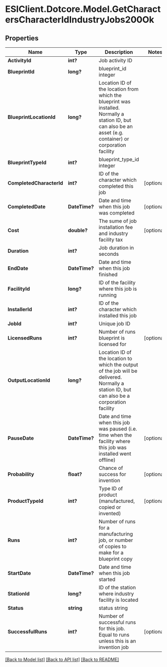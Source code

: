 # ESIClient.Dotcore.Model.GetCharactersCharacterIdIndustryJobs200Ok
## Properties

Name | Type | Description | Notes
------------ | ------------- | ------------- | -------------
**ActivityId** | **int?** | Job activity ID | 
**BlueprintId** | **long?** | blueprint_id integer | 
**BlueprintLocationId** | **long?** | Location ID of the location from which the blueprint was installed. Normally a station ID, but can also be an asset (e.g. container) or corporation facility | 
**BlueprintTypeId** | **int?** | blueprint_type_id integer | 
**CompletedCharacterId** | **int?** | ID of the character which completed this job | [optional] 
**CompletedDate** | **DateTime?** | Date and time when this job was completed | [optional] 
**Cost** | **double?** | The sume of job installation fee and industry facility tax | [optional] 
**Duration** | **int?** | Job duration in seconds | 
**EndDate** | **DateTime?** | Date and time when this job finished | 
**FacilityId** | **long?** | ID of the facility where this job is running | 
**InstallerId** | **int?** | ID of the character which installed this job | 
**JobId** | **int?** | Unique job ID | 
**LicensedRuns** | **int?** | Number of runs blueprint is licensed for | [optional] 
**OutputLocationId** | **long?** | Location ID of the location to which the output of the job will be delivered. Normally a station ID, but can also be a corporation facility | 
**PauseDate** | **DateTime?** | Date and time when this job was paused (i.e. time when the facility where this job was installed went offline) | [optional] 
**Probability** | **float?** | Chance of success for invention | [optional] 
**ProductTypeId** | **int?** | Type ID of product (manufactured, copied or invented) | [optional] 
**Runs** | **int?** | Number of runs for a manufacturing job, or number of copies to make for a blueprint copy | 
**StartDate** | **DateTime?** | Date and time when this job started | 
**StationId** | **long?** | ID of the station where industry facility is located | 
**Status** | **string** | status string | 
**SuccessfulRuns** | **int?** | Number of successful runs for this job. Equal to runs unless this is an invention job | [optional] 

[[Back to Model list]](../README.md#documentation-for-models) [[Back to API list]](../README.md#documentation-for-api-endpoints) [[Back to README]](../README.md)


